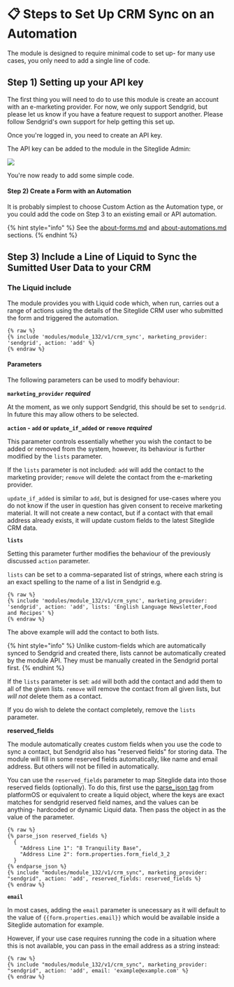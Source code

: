 # 📋 Steps to Set Up CRM Sync on an Automation

The module is designed to require minimal code to set up- for many use cases, you only need to add a single line of code.

## Step 1) Setting up your API key <a href="#setting-up-your-api-key" id="setting-up-your-api-key"></a>

The first thing you will need to do to use this module is create an account with an e-marketing provider. For now, we only support Sendgrid, but please let us know if you have a feature request to support another. Please follow Sendgrid's own support for help getting this set up.

Once you're logged in, you need to create an API key.

The API key can be added to the module in the Siteglide Admin:

![](https://res.cloudinary.com/sitegurus/image/upload/v1689942714/modules/module\_132/Docs/Screenshot\_2023-07-21\_133143.png)

You're now ready to add some simple code.

#### Step 2) Create a Form with an Automation <a href="#the-liquid-include" id="the-liquid-include"></a>

It is probably simplest to choose Custom Action as the Automation type, or you could add the code on Step 3 to an existing email or API automation.

{% hint style="info" %}
See the [about-forms.md](../forms/about-forms.md "mention") and [about-automations.md](../emails-and-automations/about-automations.md "mention") sections.
{% endhint %}

## Step 3) Include a Line of Liquid to Sync the Sumitted User Data to your CRM <a href="#the-liquid-include" id="the-liquid-include"></a>

### The Liquid include <a href="#the-liquid-include" id="the-liquid-include"></a>

The module provides you with Liquid code which, when run, carries out a range of actions using the details of the Siteglide CRM user who submitted the form and triggered the automation.

```liquid
{% raw %}
{% include 'modules/module_132/v1/crm_sync', marketing_provider: 'sendgrid', action: 'add' %}
{% endraw %}
```

#### Parameters <a href="#parameters" id="parameters"></a>

The following parameters can be used to modify behaviour:

**`marketing_provider`** _**required**_

At the moment, as we only support Sendgrid, this should be set to `sendgrid`. In future this may allow others to be selected.

**`action` - `add` or `update_if_added` or `remove`** _**required**_

This parameter controls essentially whether you wish the contact to be added or removed from the system, however, its behaviour is further modified by the `lists` parameter.

If the `lists` parameter is not included: `add` will add the contact to the marketing provider; `remove` will delete the contact from the e-marketing provider.

`update_if_added` is similar to `add`, but is designed for use-cases where you do not know if the user in question has given consent to receive marketing material. It will not create a new contact, but if a contact with that email address already exists, it will update custom fields to the latest Siteglide CRM data.

**`lists`**

Setting this parameter further modifies the behaviour of the previously discussed `action` parameter.

`lists` can be set to a comma-separated list of strings, where each string is an exact spelling to the name of a list in Sendgrid e.g.

```liquid
{% raw %}
{% include 'modules/module_132/v1/crm_sync', marketing_provider: 'sendgrid', action: 'add', lists: 'English Language Newsletter,Food and Recipes' %}
{% endraw %}
```

The above example will add the contact to both lists.

{% hint style="info" %}
Unlike custom-fields which are automatically synced to Sendgrid and created there, lists cannot be automatically created by the module API. They must be manually created in the Sendgrid portal first.
{% endhint %}

If the `lists` parameter is set: `add` will both add the contact and add them to all of the given lists. `remove` will remove the contact from all given lists, but _will not_ delete them as a contact.

If you do wish to delete the contact completely, remove the `lists` parameter.

**reserved\_fields**

The module automatically creates custom fields when you use the code to sync a contact, but Sendgrid also has "reserved fields" for storing data. The module will fill in some reserved fields automatically, like name and email address. But others will not be filled in automatically.

You can use the `reserved_fields` parameter to map Siteglide data into those reserved fields (optionally). To do this, first use the [parse\_json tag](https://documentation.platformos.com/api-reference/liquid/platformos-tags#parse-json) from platformOS or equivalent to create a liquid object, where the keys are exact matches for sendgrid reserved field names, and the values can be anything- hardcoded or dynamic Liquid data. Then pass the object in as the value of the parameter.

```liquid
{% raw %}
{% parse_json reserved_fields %}
  {
    "Address Line 1": "8 Tranquility Base",
    "Address Line 2": form.properties.form_field_3_2
  }
{% endparse_json %}
{% include "modules/module_132/v1/crm_sync", marketing_provider: "sendgrid", action: 'add', reserved_fields: reserved_fields %}
{% endraw %}
```

**`email`**

In most cases, adding the `email` parameter is unecessary as it will default to the value of `{{form.properties.email}}` which would be available inside a Siteglide automation for example.

However, if your use case requires running the code in a situation where this is not available, you can pass in the email address as a string instead:

```liquid
{% raw %}
{% include "modules/module_132/v1/crm_sync", marketing_provider: "sendgrid", action: 'add', email: 'example@example.com' %}
{% endraw %}

```

